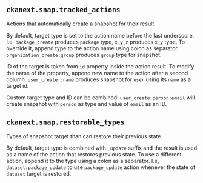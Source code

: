 ## `ckanext.snap.tracked_actions`

Actions that automatically create a snapshot for their result.

By default, target type is set to the action name before the last
underscore. I.e, `package_create` produces `package` type, `x_y_z` produces
`x_y` type. To override it, append type to the action name using colon as
separator. `organization_create:group` produces `group` type for snapshot.

ID of the target is taken from `id` property inside the action result. To
modify the name of the property, append new name to the action after a second
column. `user_create::name` produces snapshot for `user` using its `name` as a
target id.

Custom target type and ID can be combined: `user_create:person:email` will
create snapshot with `person` as type and value of `email` as an ID.

## `ckanext.snap.restorable_types`

Types of snapshot target than can restore their previous state.

By default, target type is combined with `_update` suffix and the result is
used as a name of the action that restores previous state. To use a different
action, append it to the type using a colon as a separator. I.e,
`dataset:package_update` to use `package_update` action whenever the state of
`dataset` target is restored.
